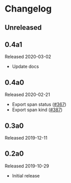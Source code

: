 # Changelog

## Unreleased

## 0.4a1

Released 2020-03-02

- Update docs

## 0.4a0

Released 2020-02-21

- Export span status ([#367](https://github.com/open-telemetry/opentelemetry-python/pull/367))
- Export span kind ([#387](https://github.com/open-telemetry/opentelemetry-python/pull/387))

## 0.3a0

Released 2019-12-11

## 0.2a0

Released 2019-10-29

- Initial release
